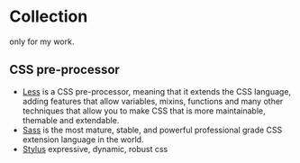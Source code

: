 # Collection

only for my work.

## CSS pre-processor

* [Less](http://lesscss.org) is a CSS pre-processor, meaning that it extends the CSS language, adding features that allow variables, mixins, functions and many other techniques that allow you to make CSS that is more maintainable, themable and extendable.
* [Sass](http://sass-lang.com) is the most mature, stable, and powerful professional grade CSS extension language in the world.
* [Stylus](http://stylus-lang.com) expressive, dynamic, robust css